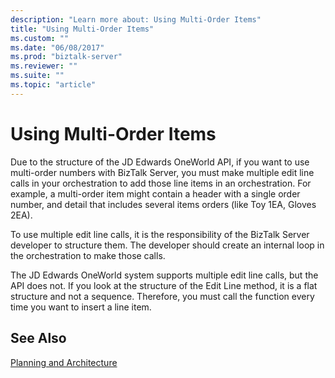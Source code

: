```yaml
---
description: "Learn more about: Using Multi-Order Items"
title: "Using Multi-Order Items"
ms.custom: ""
ms.date: "06/08/2017"
ms.prod: "biztalk-server"
ms.reviewer: ""
ms.suite: ""
ms.topic: "article"
---
```

# Using Multi-Order Items
Due to the structure of the JD Edwards OneWorld API, if you want to use multi-order numbers with BizTalk Server, you must make multiple edit line calls in your orchestration to add those line items in an orchestration. For example, a multi-order item might contain a header with a single order number, and detail that includes several items orders (like Toy 1EA, Gloves 2EA).  
  
 To use multiple edit line calls, it is the responsibility of the BizTalk Server developer to structure them. The developer should create an internal loop in the orchestration to make those calls.  
  
 The JD Edwards OneWorld system supports multiple edit line calls, but the API does not. If you look at the structure of the Edit Line method, it is a flat structure and not a sequence. Therefore, you must call the function every time you want to insert a line item.  
  
## See Also  
 [Planning and Architecture](../core/planning-and-architecture17.md)
